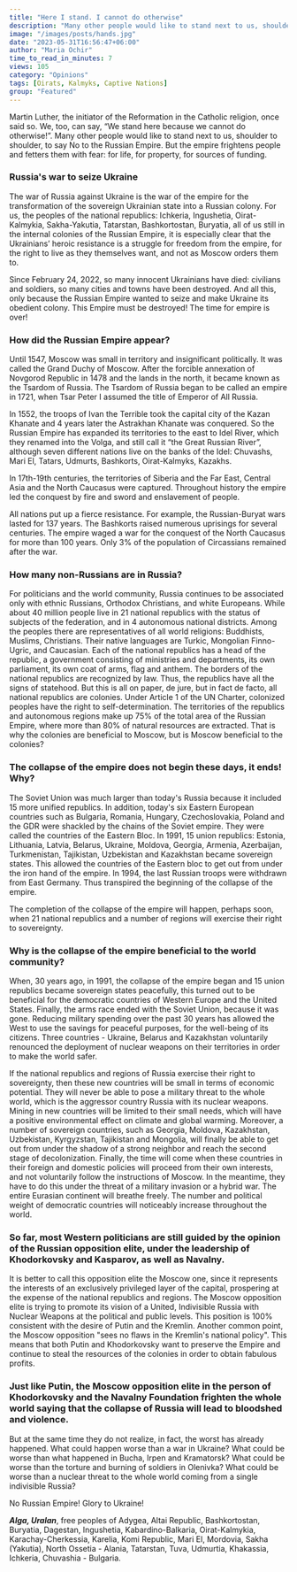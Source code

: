 ```yaml
---
title: "Here I stand. I cannot do otherwise"
description: "Many other people would like to stand next to us, shoulder to shoulder, to say No to the Russian Empire. But the empire frightens and fetters people with fear"
image: "/images/posts/hands.jpg"
date: "2023-05-31T16:56:47+06:00"
author: "Maria Ochir"
time_to_read_in_minutes: 7
views: 105
category: "Opinions"
tags: [Oirats, Kalmyks, Captive Nations]
group: "Featured"
---
```

Martin Luther, the initiator of the Reformation in the Catholic religion, once said so. We, too, can say, “We stand here because we cannot do otherwise!”. Many other people would like to stand next to us, shoulder to shoulder, to say No to the Russian Empire. But the empire frightens people and fetters them with fear: for life, for property, for sources of funding.

###  Russia's war to seize Ukraine

The war of Russia against Ukraine is the war of the empire for the transformation of the sovereign Ukrainian state into a Russian colony. For us, the peoples of the national republics: Ichkeria, Ingushetia, Oirat-Kalmykia, Sakha-Yakutia, Tatarstan, Bashkortostan, Buryatia, all of us still in the internal colonies of the Russian Empire, it is especially clear that the Ukrainians’ heroic resistance is a struggle for freedom from the empire, for the right to live as they themselves want, and not as Moscow orders them to.

Since February 24, 2022, so many innocent Ukrainians have died: civilians and soldiers, so many cities and towns have been destroyed. And all this, only because the Russian Empire wanted to seize and make Ukraine its obedient colony. This Empire must be destroyed! The time for empire is over!

### How did the Russian Empire appear?

Until 1547, Moscow was small in territory and insignificant politically. It was called the Grand Duchy of Moscow. After the forcible annexation of Novgorod Republic in 1478 and the lands in the north, it became known as the Tsardom of Russia. The Tsardom of Russia began to be called an empire in 1721, when Tsar Peter I assumed the title of Emperor of All Russia.
  
In 1552, the troops of Ivan the Terrible took the capital city of the Kazan Khanate  and 4 years later the Astrakhan Khanate was conquered. So the Russian Empire has expanded its territories to the east to Idel River, which they renamed into the Volga, and still call it “the Great Russian River”, although seven different nations live on the banks of the Idel: Chuvashs, Mari El, Tatars, Udmurts, Bashkorts, Oirat-Kalmyks, Kazakhs.
 
In 17th-19th centuries, the territories of Siberia and the Far East, Central Asia and the North Caucasus were captured. Throughout history the empire led the conquest by fire and sword and enslavement of people.  

All nations put up a fierce resistance. For example, the Russian-Buryat wars lasted for 137 years. The Bashkorts raised numerous uprisings for several centuries. The empire waged a war for the conquest of the North Caucasus for more than 100 years. Only 3% of the population of Circassians remained after the war.

### How many non-Russians are in Russia?

For politicians and the world community, Russia continues to be associated only with ethnic Russians, Orthodox Christians, and white Europeans. While about 40 million people live in 21 national republics with the status of subjects of the federation, and in 4 autonomous national districts. Among the peoples there are representatives of all world religions: Buddhists, Muslims, Christians. Their native languages are Turkic, Mongolian Finno-Ugric, and Caucasian. Each of the national republics has a head of the republic, a government consisting of ministries and departments, its own parliament, its own coat of arms, flag and anthem. The borders of the national republics are recognized by law. Thus, the republics have all the signs of statehood. But this is all on paper, de jure, but in fact de facto, all national republics are colonies. Under Article 1 of the UN Charter, colonized peoples have the right to self-determination.
The territories of the republics and autonomous regions make up 75% of the total area of the Russian Empire, where more than 80% of natural resources are extracted. That is why the colonies are beneficial to Moscow, but is Moscow beneficial to the colonies?

### The collapse of the empire does not begin these days, it ends! Why?

The Soviet Union was much larger than today's Russia because it included 15 more unified republics. In addition, today's six Eastern European countries such as Bulgaria, Romania, Hungary, Czechoslovakia, Poland and the GDR were shackled by the chains of the Soviet empire. They were called the countries of the Eastern Bloc. In 1991, 15 union republics: Estonia, Lithuania, Latvia, Belarus, Ukraine, Moldova, Georgia, Armenia, Azerbaijan, Turkmenistan, Tajikistan, Uzbekistan and Kazakhstan became sovereign states. This allowed the countries of the Eastern bloc to get out from under the iron hand of the empire. In 1994, the last Russian troops were withdrawn from East Germany. Thus transpired the beginning of the collapse of the empire.

The completion of the collapse of the empire will happen, perhaps soon, when 21 national republics and a number of regions will exercise their right to sovereignty.

### Why is the collapse of the empire beneficial to the world community?

When, 30 years ago, in 1991, the collapse of the empire began and 15 union republics became sovereign states peacefully, this turned out to be beneficial for the democratic countries of Western Europe and the United States. Finally,  the arms race ended with the Soviet Union, because it was gone. Reducing military spending over the past 30 years has allowed the West to use the savings for peaceful purposes, for the well-being of its citizens. Three countries - Ukraine, Belarus and Kazakhstan voluntarily renounced the deployment of nuclear weapons on their territories in order to make the world safer.

If the national republics and regions of Russia exercise their right to sovereignty, then these new countries will be small in terms of economic potential. They will never be able to pose a military threat to the whole world, which is the aggressor country Russia with its nuclear weapons. Mining in new countries will be limited to their small needs, which will have a positive environmental effect on climate and global warming. Moreover, a number of sovereign countries, such as Georgia, Moldova, Kazakhstan, Uzbekistan, Kyrgyzstan, Tajikistan and Mongolia, will finally be able to get out from under  the shadow of a strong neighbor and reach the second stage of decolonization. Finally, the time will come when these countries in their foreign and domestic policies will proceed from their own interests, and not voluntarily follow the instructions of Moscow. In the meantime, they have to do this under the threat of a military invasion or a hybrid war. The entire Eurasian continent will breathe freely. The number and political weight of democratic countries will noticeably increase throughout the world.

### So far, most Western politicians are still guided by the opinion of the Russian opposition elite, under the leadership of Khodorkovsky and Kasparov, as well as Navalny.

It is better to call this opposition elite the Moscow one, since it represents the interests of an exclusively privileged layer of the capital, prospering at the expense of the national republics and regions. The Moscow opposition elite is trying to promote its vision of a United, Indivisible Russia with Nuclear Weapons at the political and public levels. This position is 100% consistent with the desire of Putin and the Kremlin. Another common point, the Moscow opposition "sees no flaws in the Kremlin's national policy". This means that both Putin and Khodorkovsky want to preserve the Empire and continue to steal the resources of the colonies in order to obtain fabulous profits.

### Just like Putin, the Moscow opposition elite in the person of Khodorkovsky and the Navalny Foundation frighten the whole world saying that the collapse of Russia will lead to bloodshed and violence.

But at the same time they do not realize, in fact, the worst has already happened. What could happen worse than a war in Ukraine? What could be worse than what happened in Bucha, Irpen and Kramatorsk? What could be worse than the torture and burning of soldiers in Olenivka? What could be worse than a nuclear threat to the whole world coming from a single indivisible Russia?

No Russian Empire! Glory to Ukraine!

***Alga, Uralan***, free peoples of Adygea, Altai Republic, Bashkortostan, Buryatia, Dagestan, Ingushetia, Kabardino-Balkaria, Oirat-Kalmykia, Karachay-Cherkessia, Karelia, Komi Republic, Mari El, Mordovia, Sakha (Yakutia), North Ossetia - Alania, Tatarstan, Tuva, Udmurtia, Khakassia, Ichkeria, Chuvashia - Bulgaria.